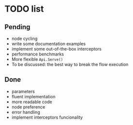 # TODO list

## Pending
* node cycling
* write some documentation examples
* implement some out-of-the-box interceptors
* performance benchmarks
* More flexible `Api.Serve()`
* To be discussed: the best way to break the flow execution

## Done
* parameters
* fluent implementation
* more readable code
* node preference
* error handling
* implement interceptors funcionality

